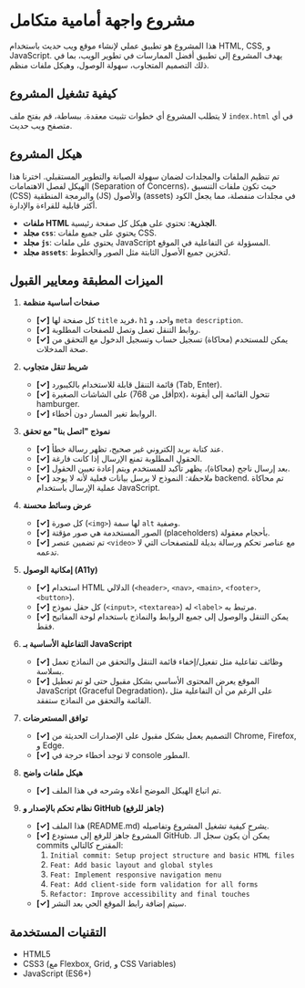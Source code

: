 # مشروع واجهة أمامية متكامل

هذا المشروع هو تطبيق عملي لإنشاء موقع ويب حديث باستخدام HTML, CSS, و JavaScript. يهدف المشروع إلى تطبيق أفضل الممارسات في تطوير الويب، بما في ذلك التصميم المتجاوب، سهولة الوصول، وهيكل ملفات منظم.

## كيفية تشغيل المشروع

لا يتطلب المشروع أي خطوات تثبيت معقدة. ببساطة، قم بفتح ملف `index.html` في أي متصفح ويب حديث.

## هيكل المشروع

تم تنظيم الملفات والمجلدات لضمان سهولة الصيانة والتطوير المستقبلي. اخترنا هذا الهيكل لفصل الاهتمامات (Separation of Concerns)، حيث تكون ملفات التنسيق (CSS) والبرمجة المنطقية (JS) والأصول (assets) في مجلدات منفصلة، مما يجعل الكود أكثر قابلية للقراءة والإدارة.

- **ملفات HTML الجذرية**: تحتوي على هيكل كل صفحة رئيسية.
- **مجلد `css`**: يحتوي على جميع ملفات CSS.
- **مجلد `js`**: يحتوي على ملفات JavaScript المسؤولة عن التفاعلية في الموقع.
- **مجلد `assets`**: لتخزين جميع الأصول الثابتة مثل الصور والخطوط.

## الميزات المطبقة ومعايير القبول

1.  **صفحات أساسية منظمة**
    - **[✓]** كل صفحة لها `title` فريد، `h1` واحد، و `meta description`.
    - **[✓]** روابط التنقل تعمل وتصل للصفحات المطلوبة.
    - **[✓]** يمكن للمستخدم (محاكاة) تسجيل حساب وتسجيل الدخول مع التحقق من صحة المدخلات.

2.  **شريط تنقل متجاوب**
    - **[✓]** قائمة التنقل قابلة للاستخدام بالكيبورد (Tab, Enter).
    - **[✓]** على الشاشات الصغيرة (أقل من 768px)، تتحول القائمة إلى أيقونة hamburger.
    - **[✓]** الروابط تغير المسار دون أخطاء.

3.  **نموذج "اتصل بنا" مع تحقق**
    - **[✓]** عند كتابة بريد إلكتروني غير صحيح، تظهر رسالة خطأ.
    - **[✓]** الحقول المطلوبة تمنع الإرسال إذا كانت فارغة.
    - **[✓]** بعد إرسال ناجح (محاكاة)، يظهر تأكيد للمستخدم ويتم إعادة تعيين الحقول.
    - **[✓]** *ملاحظة:* النموذج لا يرسل بيانات فعلية لأنه لا يوجد backend. تم محاكاة عملية الإرسال باستخدام JavaScript.

4.  **عرض وسائط محسنة**
    - **[✓]** كل صورة (`<img>`) لها سمة `alt` وصفية.
    - **[✓]** الصور المستخدمة هي صور مؤقتة (placeholders) بأحجام معقولة.
    - **[✓]** تم تضمين عنصر `<video>` مع عناصر تحكم ورسالة بديلة للمتصفحات التي لا تدعمه.

5.  **إمكانية الوصول (A11y)**
    - **[✓]** استخدام HTML الدلالي (`<header>`, `<nav>`, `<main>`, `<footer>`, `<button>`).
    - **[✓]** كل حقل نموذج (`<input>`, `<textarea>`) له `<label>` مرتبط به.
    - **[✓]** يمكن التنقل والوصول إلى جميع الروابط والنماذج باستخدام لوحة المفاتيح فقط.

6.  **التفاعلية الأساسية بـ JavaScript**
    - **[✓]** وظائف تفاعلية مثل تفعيل/إخفاء قائمة التنقل والتحقق من النماذج تعمل بسلاسة.
    - **[✓]** الموقع يعرض المحتوى الأساسي بشكل مقبول حتى لو تم تعطيل JavaScript (Graceful Degradation)، على الرغم من أن التفاعلية مثل القائمة والتحقق من النماذج ستفقد.

7.  **توافق المستعرضات**
    - **[✓]** التصميم يعمل بشكل مقبول على الإصدارات الحديثة من Chrome, Firefox, و Edge.
    - **[✓]** لا توجد أخطاء حرجة في console المطور.

8.  **هيكل ملفات واضح**
    - **[✓]** تم اتباع الهيكل الموضح أعلاه وشرحه في هذا الملف.

9.  **نظام تحكم بالإصدار و GitHub (جاهز للرفع)**
    - **[✓]** هذا الملف (README.md) يشرح كيفية تشغيل المشروع وتفاصيله.
    - **[✓]** المشروع جاهز للرفع إلى مستودع GitHub. يمكن أن يكون سجل الـ commits المقترح كالتالي:
        1.  `Initial commit: Setup project structure and basic HTML files`
        2.  `Feat: Add basic layout and global styles`
        3.  `Feat: Implement responsive navigation menu`
        4.  `Feat: Add client-side form validation for all forms`
        5.  `Refactor: Improve accessibility and final touches`
    - **[✓]** سيتم إضافة رابط الموقع الحي بعد النشر.

## التقنيات المستخدمة

- HTML5
- CSS3 (مع Flexbox, Grid, و CSS Variables)
- JavaScript (ES6+)
